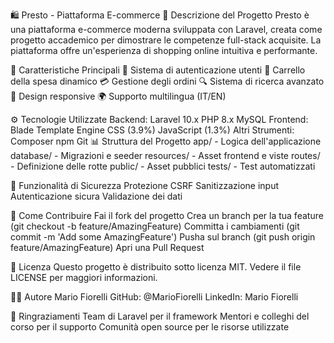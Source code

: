 🛍️ Presto - Piattaforma E-commerce
📝 Descrizione del Progetto
Presto è una piattaforma e-commerce moderna sviluppata con Laravel, creata come progetto accademico per dimostrare le competenze full-stack acquisite. La piattaforma offre un'esperienza di shopping online intuitiva e performante.

🚀 Caratteristiche Principali
👤 Sistema di autenticazione utenti
🛒 Carrello della spesa dinamico
💳 Gestione degli ordini
🔍 Sistema di ricerca avanzato
📱 Design responsive
🌍 Supporto multilingua (IT/EN)

⚙️ Tecnologie Utilizzate
Backend: 
Laravel 10.x
PHP 8.x
MySQL
Frontend: 
Blade Template Engine
CSS (3.9%)
JavaScript (1.3%)
Altri Strumenti:
Composer
npm
Git
📊 Struttura del Progetto
app/ - Logica dell'applicazione
database/ - Migrazioni e seeder
resources/ - Asset frontend e viste
routes/ - Definizione delle rotte
public/ - Asset pubblici
tests/ - Test automatizzati

🔐 Funzionalità di Sicurezza
Protezione CSRF
Sanitizzazione input
Autenticazione sicura
Validazione dei dati

🤝 Come Contribuire
Fai il fork del progetto
Crea un branch per la tua feature (git checkout -b feature/AmazingFeature)
Committa i cambiamenti (git commit -m 'Add some AmazingFeature')
Pusha sul branch (git push origin feature/AmazingFeature)
Apri una Pull Request

📝 Licenza
Questo progetto è distribuito sotto licenza MIT. Vedere il file LICENSE per maggiori informazioni.

👨‍💻 Autore
Mario Fiorelli
GitHub: @MarioFiorelli
LinkedIn: Mario Fiorelli

🙏 Ringraziamenti
Team di Laravel per il framework
Mentori e colleghi del corso per il supporto
Comunità open source per le risorse utilizzate
